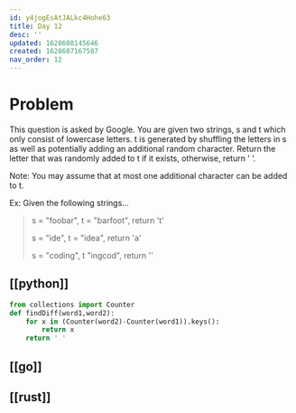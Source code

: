 ```yaml
---
id: y4jogEsAtJALkc4Hohe63
title: Day 12
desc: ''
updated: 1628608145646
created: 1628607167587
nav_order: 12
---
```

# Problem

This question is asked by Google.
You are given two strings, s and t which only consist of lowercase letters. t is generated by shuffling the letters in s as well as potentially adding an additional random character. Return the letter that was randomly added to t if it exists, otherwise, return ’  ‘.

Note: You may assume that at most one additional character can be added to t.

Ex: Given the following strings...

> s = "foobar", t = "barfoot", return 't'
>
> s = "ide", t = "idea", return 'a'
>
> s = "coding", t "ingcod", return ''

## [[python]]
```python
from collections import Counter
def findDiff(word1,word2):
    for x in (Counter(word2)-Counter(word1)).keys():
        return x
    return ' '
```
## [[go]]

## [[rust]]
